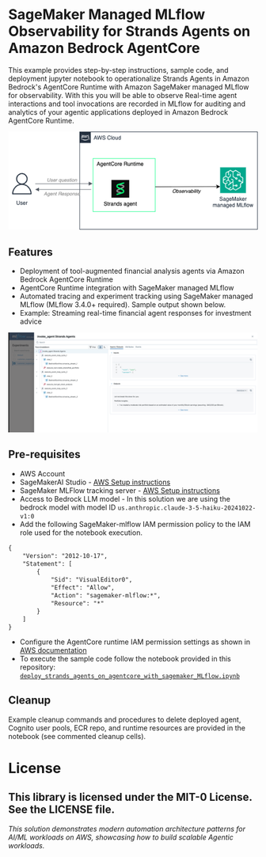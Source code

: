 

# SageMaker Managed MLflow Observability for Strands Agents on Amazon Bedrock AgentCore
This example provides step-by-step instructions, sample code, and deployment jupyter notebook to operationalize Strands Agents in Amazon Bedrock's AgentCore Runtime with Amazon SageMaker managed MLflow for observability. With this you will be able to observe Real-time agent interactions and tool invocations are recorded in MLflow for auditing and analytics of your agentic applications deployed in Amazon Bedrock AgentCore Runtime.

![image](./images/sagemaker-mlflow-agentCore.png)

## Features
- Deployment of tool-augmented financial analysis agents via Amazon Bedrock AgentCore Runtime
- AgentCore Runtime integration with SageMaker managed MLflow
- Automated tracing and experiment tracking using SageMaker managed MLflow (MLflow 3.4.0+ required). Sample output shown below.
- Example: Streaming real-time financial agent responses for investment advice

![image](./images/sagemaker-mlflow-output.png)

## Pre-requisites

- AWS Account 
- SageMakerAI Studio - [AWS Setup instructions](https://docs.aws.amazon.com/sagemaker/latest/dg/onboard-quick-start.html)
- SageMaker MLFlow tracking server - [AWS Setup instructions](https://docs.aws.amazon.com/sagemaker/latest/dg/mlflow-create-tracking-server.html)
- Access to Bedrock LLM model - In this solution we are using the bedrock model with model ID `us.anthropic.claude-3-5-haiku-20241022-v1:0`
- Add the following SageMaker-mlflow IAM permission policy to the IAM role used for the notebook execution. 

```
{
    "Version": "2012-10-17",
    "Statement": [
        {
            "Sid": "VisualEditor0",
            "Effect": "Allow",
            "Action": "sagemaker-mlflow:*",
            "Resource": "*"
        }
    ]
}
```
- Configure the AgentCore runtime IAM permission settings as shown in [AWS documentation](https://docs.aws.amazon.com/bedrock-agentcore/latest/devguide/runtime-permissions.html)
- To execute the sample code follow the notebook provided in this repository: [`deploy_strands_agents_on_agentcore_with_sagemaker_MLflow.ipynb`](/deploy_strands_agents_on_agentcore_with_sagemaker_MLflow.ipynb)

## Cleanup
Example cleanup commands and procedures to delete deployed agent, Cognito user pools, ECR repo, and runtime resources are provided in the notebook (see commented cleanup cells).

# License
This library is licensed under the MIT-0 License. See the LICENSE file.
---

*This solution demonstrates modern automation architecture patterns for AI/ML workloads on AWS, showcasing how to build scalable Agentic workloads.*